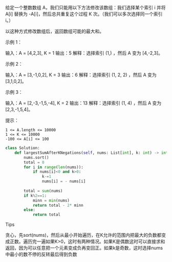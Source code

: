 给定一个整数数组 A，我们只能用以下方法修改该数组：我们选择某个索引 i 并将 A[i] 替换为 -A[i]，然后总共重复这个过程 K 次。（我们可以多次选择同一个索引 i。）

以这种方式修改数组后，返回数组可能的最大和。

 

示例 1：

输入：A = [4,2,3], K = 1
输出：5
解释：选择索引 (1,) ，然后 A 变为 [4,-2,3]。

示例 2：

输入：A = [3,-1,0,2], K = 3
输出：6
解释：选择索引 (1, 2, 2) ，然后 A 变为 [3,1,0,2]。

示例 3：

输入：A = [2,-3,-1,5,-4], K = 2
输出：13
解释：选择索引 (1, 4) ，然后 A 变为 [2,3,-1,5,4]。

 

提示：

    1 <= A.length <= 10000
    1 <= K <= 10000
    -100 <= A[i] <= 100



```python
class Solution:
    def largestSumAfterKNegations(self, nums: List[int], k: int) -> int:
        nums.sort()
        total = 0 
        for i in range(len(nums)):
            if nums[i]<0 and k>0:
                k-=1 
                nums[i] = - nums[i]
        
        total = sum(nums)
        if k%2==1:
            minn = min(nums)
            return total - 2* minn
        else:
            return total 
```



Tips

贪心，先sort(nums)，然后从最小开始遍历，在K允许的范围内把最大的负数都变成正数。遍历完一遍如果K>0，这时有两种情况。如果K是偶数这时可以直接求和返回，因为可以任意把一个元素变成负再变回正。如果k是奇数，这时选择nums中最小的数不停的反转最后得到负数